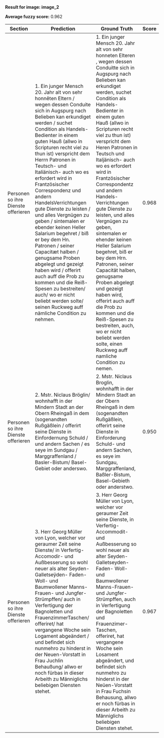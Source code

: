 **Result for image: image_2**

**Average fuzzy score:** 0.962

| Section | Prediction | Ground Truth | Score |
|---------|------------|--------------|-------|
| Personen so ihre Dienste offerieren | 1. Ein junger Mensch 20. Jahr alt von sehr honnêten Eltern / wegen dessen Conduite sich in Augspurg nach Belieben kan erkundiget werden / suchet Condition als Handels-Bedienter in einem guten Hauß (allwo in Scripturen recht viel zu thun ist) verspricht dem Herrn Patronen in Teutsch- und Italiänisch- auch wo es erfordert wird in Frantzösischer Correspondenz und andern HandelsVerrichtungen gute Dienste zu leisten / und alles Vergnügen zu geben / sintemalen er ebender keinen Heller Salarium begehret / biß er bey dem Hn. Patronen / seiner Capacitæt halben / genugsame Proben abgelegt und gezeigt haben wird / offerirt auch auff die Prob zu kommen und die Reiß-Spesen zu bestreiten/ auch/ wo er nicht beliebt werden solte/ seinen Ruckweg auff nämliche Condition zu nehmen. | 1. Ein junger Mensch 20. Jahr alt von sehr honneten Elteren , wegen dessen Conduitte sich in Augspurg nach Belieben kan erkundiget werden, suchet Condition als Handels-Bedienter in einem guten Hauß (allwo in Scripturen recht viel zu thun ist) verspricht dem Heren Patronen in Teutsch und Italjänisch- auch wo es erfordert wird in Frantzösischer Correspondentz und andern Handels- Verrichtungen gute Dienste zu leisten, und alles Vergnügen zu geben, sintemalen er ehender keinen Heller Salarium begehret, biß er bey dem Hrn. Patronen, seiner Capacität halben, genugsame Proben abgelegt und gezeigt haben wird, offerirt auch auff die Prob zu kommen und die Reiß-Spesen zu bestreiten, auch, wo er nicht beliebt werden solte, einen Ruckweg auff namliche Condition zu nemen. | 0.968 |
| Personen so ihre Dienste offerieren | 2. Mstr. Niclaus Bröglin/ wohnhafft in der Mindern Stadt an der Obern Rheingaß in dem (sogenandten Rußgäßlein / offerirt seine Dienste in Einfordernung Schuld / und andern Sachen / es seye im Sundgau / Marggraffenland / Basler-Bistum/ Basel-Gebiet oder anderswo. | 2. Mstr. Niclaus Broglin, wohnhafft in der Mindern Stadt an der Obern Rheingaß in dem (sogenandten Rußgäßlein, offerirt seine Dienste in Einforderung Schuld- und andern Sachen, es seye im Sundgau, Marggraffenland, Baßler-Bistum, Basel-Gebieth oder anderstwo. | 0.950 |
| Personen so ihre Dienste offerieren | 3. Herr Georg Müller von Lyon, welcher vor geraumer Zeit seine Dienste/ in Verfertig- Accomodir- und Außbesserung so wohl neuer als alter Seyden-Galletseÿden- Faden- Woll- und Baumwollener Manns- Frauen- und Jungfer-Strümpffen/ auch in Verfertigung der Bagnoletten und FrauenzimmerTaschen/ offeriret/ hat vergangene Woche sein Logament abgeändert / und befindet sich nunmehro zu hinderst in der Neuen-Vorstatt in Frau Juchlin Behaußung/ allwo er noch fürbas in dieser Arbeith zu Männiglichs beliebigen Diensten stehet. | 3. Herr Georg Müller von Lyon, welcher vor geraumer Zeit seine Dienste, in Verfertig-Accommodit- und Außbesserung so wohl neuer als alter Seyden- Galletseyden-Faden- Woll- und Baumwollener Manns-Frauen- und Jungfer-Strümpffen, auch in Verfertigung der Bagnoletten und Frauenzimer-Taschen, offeriret, hat vergangene Woche sein Losament abgeändert, und befindet sich nunmehro zu hinderst in der Neüen-Vorstatt in Frau Fuchsin Behausung, allwo er noch fürbas in dieser Arbeith zu Männiglichs beliebigen Diensten stehet. | 0.967 |
